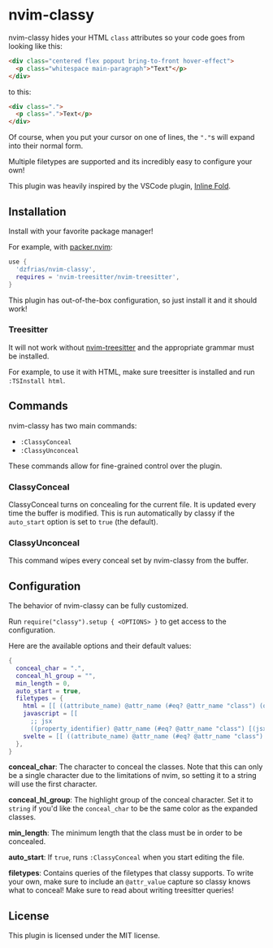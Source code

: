 # nvim-classy
nvim-classy hides your HTML `class` attributes so your code goes from looking
like this:
```html
<div class="centered flex popout bring-to-front hover-effect">
  <p class="whitespace main-paragraph">"Text"</p>
</div>
```
to this:
```html
<div class=".">
  <p class=".">Text</p>
</div>
```
Of course, when you put your cursor on one of lines, the `"."`s will expand
into their normal form.

Multiple filetypes are supported and its incredibly easy to configure your own!

This plugin was heavily inspired by the VSCode plugin,
[Inline Fold](https://github.com/moalamri/vscode-inline-fold).

## Installation
Install with your favorite package manager!

For example, with [packer.nvim](https://github.com/wbthomason/packer.nvim):
```lua
use {
  'dzfrias/nvim-classy',
  requires = 'nvim-treesitter/nvim-treesitter',
}
```
This plugin has out-of-the-box configuration, so just install it and it should
work!

### Treesitter
It will not work without
[nvim-treesitter](https://github.com/nvim-treesitter/nvim-treesitter) and the 
appropriate grammar must be installed.

For example, to use it with HTML, make sure treesitter is installed and run
`:TSInstall html`.

## Commands
nvim-classy has two main commands:
- `:ClassyConceal`
- `:ClassyUnconceal`

These commands allow for fine-grained control over the plugin.

### ClassyConceal
ClassyConceal turns on concealing for the current file. It is updated every
time the buffer is modified. This is run automatically by classy if the
`auto_start` option is set to `true` (the default).

### ClassyUnconceal
This command wipes every conceal set by nvim-classy from the buffer.

## Configuration
The behavior of nvim-classy can be fully customized.

Run `require("classy").setup { <OPTIONS> }` to get access to the configuration.

Here are the available options and their default values:
```lua
{
  conceal_char = ".",
  conceal_hl_group = "",
  min_length = 0,
  auto_start = true,
  filetypes = {
    html = [[ ((attribute_name) @attr_name (#eq? @attr_name "class") (quoted_attribute_value (attribute_value) @attr_value)) ]],
    javascript = [[
      ;; jsx
      ((property_identifier) @attr_name (#eq? @attr_name "class") [(jsx_expression (_)?) (string)] @attr_value) ]],
    svelte = [[ ((attribute_name) @attr_name (#eq? @attr_name "class") (quoted_attribute_value (attribute_value) @attr_value)) ]],
  },
}
```
**conceal_char**:
The character to conceal the classes. Note that this can only be a single
character due to the limitations of nvim, so setting it to a string will use
the first character.

**conceal_hl_group**:
The highlight group of the conceal character. Set it to `string` if you'd like
the `conceal_char` to be the same color as the expanded classes.

**min_length**:
The minimum length that the class must be in order to be concealed.

**auto_start**:
If `true`, runs `:ClassyConceal` when you start editing the file.

**filetypes**:
Contains queries of the filetypes that classy supports. To write your own, make
sure to include an `@attr_value` capture so classy knows what to conceal!
Make sure to read about writing treesitter queries!

## License
This plugin is licensed under the MIT license.
